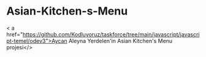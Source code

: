 # Asian-Kitchen-s-Menu

< a href="https://github.com/Kodluyoruz/taskforce/tree/main/javascript/javascript-temel/odev3">Aycan Aleyna Yerdelen'in Asian Kitchen's Menu projesi</>
